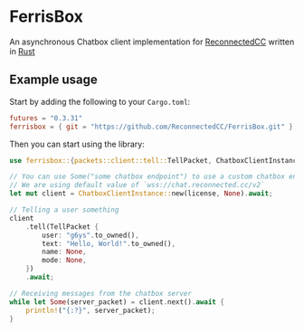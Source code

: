 # FerrisBox
An asynchronous Chatbox client implementation for [ReconnectedCC](https://reconnected.cc/) written in [Rust](https://www.rust-lang.org/)

## Example usage
Start by adding the following to your `Cargo.toml`:
```toml
futures = "0.3.31"
ferrisbox = { git = "https://github.com/ReconnectedCC/FerrisBox.git" }
```

Then you can start using the library:
```rs
use ferrisbox::{packets::client::tell::TellPacket, ChatboxClientInstance};

// You can use Some("some chatbox endpoint") to use a custom chatbox endpoint
// We are using default value of `wss://chat.reconnected.cc/v2`
let mut client = ChatboxClientInstance::new(license, None).await;

// Telling a user something
client
    .tell(TellPacket {
        user: "g6ys".to_owned(),
        text: "Hello, World!".to_owned(),
        name: None,
        mode: None,
    })
    .await;

// Receiving messages from the chatbox server
while let Some(server_packet) = client.next().await {
    println!("{:?}", server_packet);
}
```
